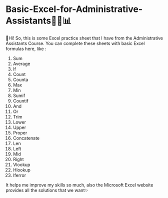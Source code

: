 # Basic-Excel-for-Administrative-Assistants👩‍💻📊
🚀Hi! So, this is some Excel practice sheet that I have from the Administrative Assistants Course. You can complete these sheets with basic Excel formulas here, like :
1. Sum
2. Average
3. If
4. Count
5. Counta
6. Max
7. Min
8. Sumif
9. Countif  
10. And
11. Or
12. Trim
13. Lower
14. Upper
15. Proper
16. Concatenate
17. Len
18. Left
19. Mid
20. Right      
21. Vlookup
22. Hlookup
23. Iferror

It helps me improve my skills so much, also the Microsoft Excel website provides all the solutions that we want✨
